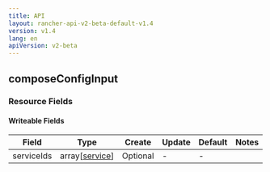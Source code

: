 ```yaml
---
title: API
layout: rancher-api-v2-beta-default-v1.4
version: v1.4
lang: en
apiVersion: v2-beta
---
```


## composeConfigInput



### Resource Fields

#### Writeable Fields

Field | Type | Create | Update | Default | Notes
---|---|---|---|---|---
serviceIds | array[[service]({{site.baseurl}}/rancher/{{page.version}}/{{page.lang}}/api/{{page.apiVersion}}/api-resources/service/)] | Optional | - | - | 



<br>
